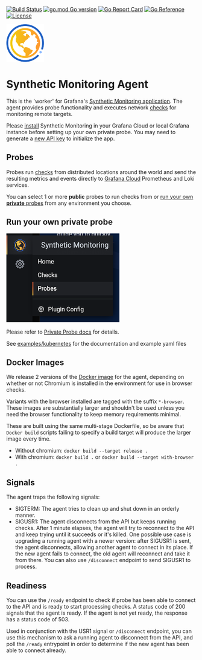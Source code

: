 [![Build Status](https://github.com/grafana/synthetic-monitoring-agent/actions/workflows/build_and_publish_main.yaml/badge.svg)](https://github.com/grafana/synthetic-monitoring-agent/actions/workflows/build_and_publish_main.yaml)
[![go.mod Go version](https://img.shields.io/github/go-mod/go-version/grafana/synthetic-monitoring-agent.svg)](https://github.com/grafana/synthetic-monitoring-agent)
[![Go Report Card](https://goreportcard.com/badge/github.com/grafana/synthetic-monitoring-agent)](https://goreportcard.com/report/github.com/grafana/synthetic-monitoring-agent)
[![Go Reference](https://pkg.go.dev/badge/github.com/grafana/synthetic-monitoring-agent.svg)](https://pkg.go.dev/github.com/grafana/synthetic-monitoring-agent)
[![License](https://img.shields.io/github/license/grafana/synthetic-monitoring-agent)](https://opensource.org/licenses/Apache-2.0)

<img src="img/logo.svg" width="100" />

Synthetic Monitoring Agent
==========================
This is the 'worker' for Grafana's [Synthetic Monitoring application](https://github.com/grafana/synthetic-monitoring-app). The agent provides probe functionality and executes network [checks](https://github.com/grafana/synthetic-monitoring-app/blob/main/README.md#check-types) for monitoring remote targets. 

Please [install](https://grafana.com/grafana/plugins/grafana-synthetic-monitoring-app/installation) Synthetic Monitoring 
in your Grafana Cloud or local Grafana instance before setting up your own private probe. You may need to generate a [new API key](https://grafana.com/profile/api-keys) to initialize the app.


Probes
------
Probes run [checks](https://github.com/grafana/synthetic-monitoring-app/blob/main/README.md#check-types) from 
distributed locations around the world and send the resulting metrics and events directly to 
[Grafana Cloud](https://grafana.com/products/cloud/) Prometheus and Loki services. 

You can select 1 or more **public** probes to run checks from or [run your own **private** probes](https://grafana.com/docs/grafana-cloud/synthetic-monitoring/private-probes/)
from any environment you choose.


Run your own private probe
---------------------
![Add Probe](img/screenshot-probes.png)

Please refer to [Private Probe docs](https://grafana.com/docs/grafana-cloud/synthetic-monitoring/private-probes/) for details.

See [examples/kubernetes](./examples/kubernetes) for the documentation and example yaml files


Docker Images
-------------
We release 2 versions of the [Docker image](https://hub.docker.com/r/grafana/synthetic-monitoring-agent) for the agent, depending on whether or not Chromium is installed in the environment for use in browser checks.

Variants with the browser installed are tagged with the suffix `*-browser`. These images are substantially larger and shouldn't be used unless you need the browser functionality to keep memory requirements minimal.

These are built using the same multi-stage Dockerfile, so be aware that `Docker build` scripts failing to specify a build target will produce the larger image every time.
* Without chromium: `docker build --target release .`
* With chromium: `docker build .` or `docker build --target with-browser .`


Signals
-------

The agent traps the following signals:

* SIGTERM: The agent tries to clean up and shut down in an orderly
  manner.
* SIGUSR1: The agent disconnects from the API but keeps running checks.
  After 1 minute elapses, the agent will try to reconnect to the API and
  keep trying until it succeeds or it's killed. One possible use case is
  upgrading a running agent with a newer version: after SIGUSR1 is sent,
  the agent disconnects, allowing another agent to connect in its place.
  If the new agent fails to connect, the old agent will reconnect and
  take it from there. 
  You can also use `/disconnect` endpoint to send SIGUSR1 to process.

Readiness
---------

You can use the `/ready` endpoint to check if probe has been able to
connect to the API and is ready to start processing checks. A status
code of 200 signals that the agent is ready. If the agent is not yet
ready, the response has a status code of 503.

Used in conjunction with the USR1 signal or `/disconnect` endpoint,
you can use this mechanism to ask a running agent to disconnect from the API,
and poll the `/ready` entrypoint in order to determine if the
new agent has been able to connect already.
